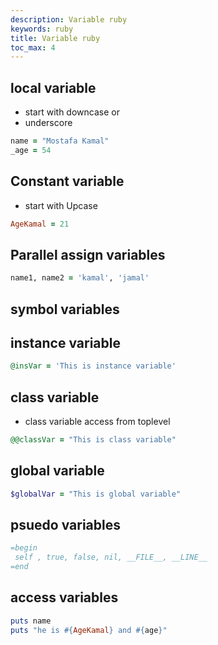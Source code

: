 ```yaml
---
description: Variable ruby
keywords: ruby
title: Variable ruby
toc_max: 4
---
```


## local variable

* start with downcase or
* underscore

```ruby
name = "Mostafa Kamal"
_age = 54
```

## Constant variable

* start with Upcase

```ruby
AgeKamal = 21
```
## Parallel assign variables

```ruby
name1, name2 = 'kamal', 'jamal'
```

## symbol variables

## instance variable

```ruby
@insVar = 'This is instance variable'
```
## class variable
*  class variable access from toplevel

```ruby
@@classVar = "This is class variable"
```

## global variable

```ruby
$globalVar = "This is global variable"
```

## psuedo variables

```ruby
=begin
 self , true, false, nil, __FILE__, __LINE__
=end
```

## access variables

```ruby
puts name
puts "he is #{AgeKamal} and #{age}"
```

